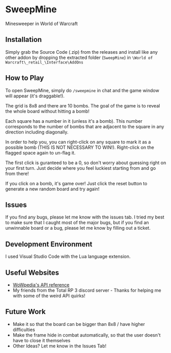 # SweepMine
Minesweeper in World of Warcraft

## Installation
Simply grab the Source Code (.zip) from the releases and install like any other addon by dropping the extracted folder (`SweepMine`) in `\World of Warcraft\_retail_\Interface\AddOns`

## How to Play
To open SweepMine, simply do `/sweepmine` in chat and the game window will appear (it's draggable!). 

The grid is 8x8 and there are 10 bombs. The goal of the game is to reveal the whole board without hitting a bomb!

Each square has a number in it (unless it's a bomb). This number corresponds to the number of bombs that are adjacent to the square in any direction including diagonally.

In order to help you, you can right-click on any square to mark it as a possible bomb (THIS IS NOT NECESSARY TO WIN!). Right-click on the flagged space again to un-flag it.

The first click is guranteed to be a 0, so don't worry about guessing right on your first turn. Just decide where you feel luckiest starting from and go from there!

If you click on a bomb, it's game over! Just click the reset button to generate a new random board and try again!

## Issues 
If you find any bugs, please let me know with the issues tab. I tried my best to make sure that I caught most of the major bugs, but if you find an unwinnable board or a bug, please let me know by filling out a ticket.

## Development Environment
I used Visual Studio Code with the Lua language extension.

## Useful Websites
* [WoWpedia's API reference](https://wowpedia.fandom.com/wiki/World_of_Warcraft_API)
* My friends from the Total RP 3 discord server - Thanks for helping me with some of the weird API quirks!

## Future Work
* Make it so that the board can be bigger than 8x8 / have higher difficulties
* Make the frame hide in combat automatically, so that the user doesn't have to close it themselves
* Other Ideas? Let me know in the Issues Tab!

